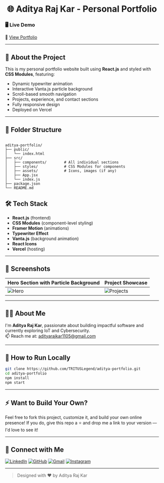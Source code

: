 <h1 align="center">🌐 Aditya Raj Kar - Personal Portfolio</h1>


### 🖥️ Live Demo

🔗 [View Portfolio](https://personal-portfolio-aditya-raj-kars-projects.vercel.app)  

---

## 🚀 About the Project

This is my personal portfolio website built using **React.js** and styled with **CSS Modules**, featuring:

-  Dynamic typewriter animation
-  Interactive Vanta.js particle background
-  Scroll-based smooth navigation
-  Projects, experience, and contact sections
-  Fully responsive design
-  Deployed on Vercel

---

## 📁 Folder Structure

```

aditya-portfolio/
├── public/
│   └── index.html
├── src/
│   ├── components/        # All individual sections
│   ├── styles/            # CSS Modules for components
│   ├── assets/            # Icons, images (if any)
│   ├── App.jsx
│   └── index.js
├── package.json
└── README.md

````

## 🛠 Tech Stack

- **React.js** (frontend)
- **CSS Modules** (component-level styling)
- **Framer Motion** (animations)
- **Typewriter Effect**
- **Vanta.js** (background animation)
- **React Icons**
- **Vercel** (hosting)

---

## 📸 Screenshots

| Hero Section with Particle Background | Project Showcase |
|--------------------------------------|------------------|
| ![Hero](./assets/screenshot-hero.png) | ![Projects](./assets/screenshot-projects.png) |

---

## 🙋‍♂️ About Me

I'm **Aditya Raj Kar**, passionate about building impactful software and currently exploring IoT and Cybersecurity.  
📫 Reach me at: [adityarajkar1105@gmail.com](mailto:adityarajkar1105@gmail.com)

---

## 🧩 How to Run Locally

```bash
git clone https://github.com/TRITUSLegend/aditya-portfolio.git
cd aditya-portfolio
npm install
npm start
````

---

## ⚡ Want to Build Your Own?

Feel free to fork this project, customize it, and build your own online presence!
If you do, give this repo a ⭐️ and drop me a link to your version — I'd love to see it!

---

## 🔗 Connect with Me

[![LinkedIn](https://img.shields.io/badge/-LinkedIn-0A66C2?style=flat\&logo=linkedin\&logoColor=white)](https://www.linkedin.com/in/adityarajkar/)
[![GitHub](https://img.shields.io/badge/-GitHub-black?style=flat\&logo=github\&logoColor=white)](https://github.com/TRITUSLegend)
[![Gmail](https://img.shields.io/badge/-Gmail-D14836?style=flat\&logo=gmail\&logoColor=white)](mailto:adityarajkar1105@gmail.com)
[![Instagram](https://img.shields.io/badge/-Instagram-E4405F?style=flat\&logo=instagram\&logoColor=white)](https://instagram.com/ark11_05)

---

> Designed with ❤️ by Aditya Raj Kar

```
